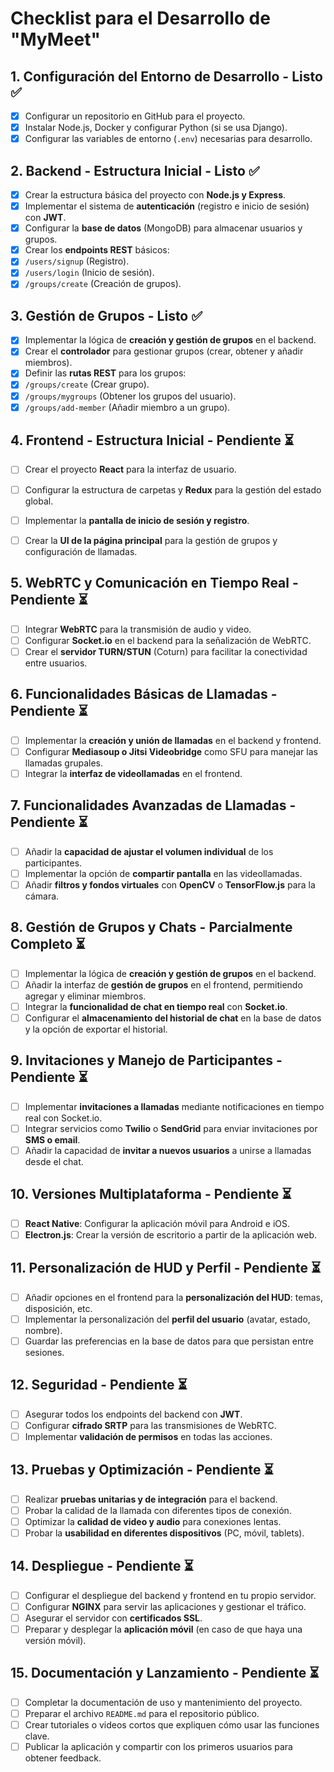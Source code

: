 # **Checklist para el Desarrollo de "MyMeet"**

## **1. Configuración del Entorno de Desarrollo** - **Listo ✅**

- [X]  Configurar un repositorio en GitHub para el proyecto.
- [X]  Instalar Node.js, Docker y configurar Python (si se usa Django).
- [X]  Configurar las variables de entorno (`.env`) necesarias para desarrollo.

## **2. Backend - Estructura Inicial** - **Listo ✅**

- [X]  Crear la estructura básica del proyecto con **Node.js y Express**.
- [X]  Implementar el sistema de **autenticación** (registro e inicio de sesión) con **JWT**.
- [X]  Configurar la **base de datos** (MongoDB) para almacenar usuarios y grupos.
- [X]  Crear los **endpoints REST** básicos:
  - [X]  `/users/signup` (Registro).
  - [X]  `/users/login` (Inicio de sesión).
  - [X]  `/groups/create` (Creación de grupos).

## **3. Gestión de Grupos** - **Listo ✅**

- [X]  Implementar la lógica de **creación y gestión de grupos** en el backend.
- [X]  Crear el **controlador** para gestionar grupos (crear, obtener y añadir miembros).
- [X]  Definir las **rutas REST** para los grupos:
  - [X]  `/groups/create` (Crear grupo).
  - [X]  `/groups/mygroups` (Obtener los grupos del usuario).
  - [X]  `/groups/add-member` (Añadir miembro a un grupo).

## **4. Frontend - Estructura Inicial** - **Pendiente ⏳**

* [ ]  Crear el proyecto **React** para la interfaz de usuario.
* [ ]  Configurar la estructura de carpetas y **Redux** para la gestión del estado global.

* [ ]  Implementar la **pantalla de inicio de sesión y registro**.
* [ ]  Crear la **UI de la página principal** para la gestión de grupos y configuración de llamadas.

## **5. WebRTC y Comunicación en Tiempo Real** - **Pendiente ⏳**

- [ ]  Integrar **WebRTC** para la transmisión de audio y video.
- [ ]  Configurar **Socket.io** en el backend para la señalización de WebRTC.
- [ ]  Crear el **servidor TURN/STUN** (Coturn) para facilitar la conectividad entre usuarios.

## **6. Funcionalidades Básicas de Llamadas** - **Pendiente ⏳**

- [ ]  Implementar la **creación y unión de llamadas** en el backend y frontend.
- [ ]  Configurar **Mediasoup o Jitsi Videobridge** como SFU para manejar las llamadas grupales.
- [ ]  Integrar la **interfaz de videollamadas** en el frontend.

## **7. Funcionalidades Avanzadas de Llamadas** - **Pendiente ⏳**

- [ ]  Añadir la **capacidad de ajustar el volumen individual** de los participantes.
- [ ]  Implementar la opción de **compartir pantalla** en las videollamadas.
- [ ]  Añadir **filtros y fondos virtuales** con **OpenCV** o **TensorFlow.js** para la cámara.

## **8. Gestión de Grupos y Chats** - **Parcialmente Completo ⏳**

- [ ]  Implementar la lógica de **creación y gestión de grupos** en el backend.
- [ ]  Añadir la interfaz de **gestión de grupos** en el frontend, permitiendo agregar y eliminar miembros.
- [ ]  Integrar la **funcionalidad de chat en tiempo real** con **Socket.io**.
- [ ]  Configurar el **almacenamiento del historial de chat** en la base de datos y la opción de exportar el historial.

## **9. Invitaciones y Manejo de Participantes** - **Pendiente ⏳**

- [ ]  Implementar **invitaciones a llamadas** mediante notificaciones en tiempo real con Socket.io.
- [ ]  Integrar servicios como **Twilio** o **SendGrid** para enviar invitaciones por **SMS o email**.
- [ ]  Añadir la capacidad de **invitar a nuevos usuarios** a unirse a llamadas desde el chat.

## **10. Versiones Multiplataforma** - **Pendiente ⏳**

- [ ]  **React Native**: Configurar la aplicación móvil para Android e iOS.
- [ ]  **Electron.js**: Crear la versión de escritorio a partir de la aplicación web.

## **11. Personalización de HUD y Perfil** - **Pendiente ⏳**

- [ ]  Añadir opciones en el frontend para la **personalización del HUD**: temas, disposición, etc.
- [ ]  Implementar la personalización del **perfil del usuario** (avatar, estado, nombre).
- [ ]  Guardar las preferencias en la base de datos para que persistan entre sesiones.

## **12. Seguridad** - **Pendiente ⏳**

- [ ]  Asegurar todos los endpoints del backend con **JWT**.
- [ ]  Configurar **cifrado SRTP** para las transmisiones de WebRTC.
- [ ]  Implementar **validación de permisos** en todas las acciones.

## **13. Pruebas y Optimización** - **Pendiente ⏳**

- [ ]  Realizar **pruebas unitarias y de integración** para el backend.
- [ ]  Probar la calidad de la llamada con diferentes tipos de conexión.
- [ ]  Optimizar la **calidad de video y audio** para conexiones lentas.
- [ ]  Probar la **usabilidad en diferentes dispositivos** (PC, móvil, tablets).

## **14. Despliegue** - **Pendiente ⏳**

- [ ]  Configurar el despliegue del backend y frontend en tu propio servidor.
- [ ]  Configurar **NGINX** para servir las aplicaciones y gestionar el tráfico.
- [ ]  Asegurar el servidor con **certificados SSL**.
- [ ]  Preparar y desplegar la **aplicación móvil** (en caso de que haya una versión móvil).

## **15. Documentación y Lanzamiento** - **Pendiente ⏳**

- [ ]  Completar la documentación de uso y mantenimiento del proyecto.
- [ ]  Preparar el archivo `README.md` para el repositorio público.
- [ ]  Crear tutoriales o videos cortos que expliquen cómo usar las funciones clave.
- [ ]  Publicar la aplicación y compartir con los primeros usuarios para obtener feedback.
